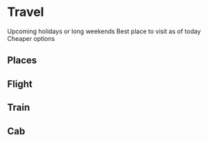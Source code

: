 # Travel


Upcoming holidays or long weekends
Best place to visit as of today
Cheaper options



## Places


## Flight


## Train


## Cab


